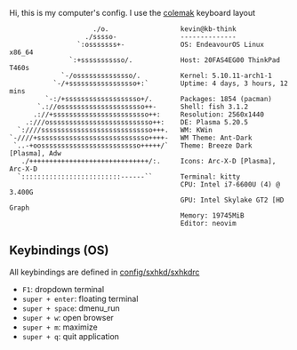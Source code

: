 Hi, this is my computer's config. I use the <a href="https://colemak.com/">colemak</a> keyboard layout  

```
                     ./o.                  kevin@kb-think 
                   ./sssso-                -------------- 
                 `:osssssss+-              OS: EndeavourOS Linux x86_64 
               `:+sssssssssso/.            Host: 20FAS4EG00 ThinkPad T460s 
             `-/ossssssssssssso/.          Kernel: 5.10.11-arch1-1 
           `-/+sssssssssssssssso+:`        Uptime: 4 days, 3 hours, 12 mins 
         `-:/+sssssssssssssssssso+/.       Packages: 1854 (pacman) 
       `.://osssssssssssssssssssso++-      Shell: fish 3.1.2 
      .://+ssssssssssssssssssssssso++:     Resolution: 2560x1440 
    .:///ossssssssssssssssssssssssso++:    DE: Plasma 5.20.5 
  `:////ssssssssssssssssssssssssssso+++.   WM: KWin 
`-////+ssssssssssssssssssssssssssso++++-   WM Theme: Ant-Dark 
 `..-+oosssssssssssssssssssssssso+++++/`   Theme: Breeze Dark [Plasma], Adw 
   ./++++++++++++++++++++++++++++++/:.     Icons: Arc-X-D [Plasma], Arc-X-D 
  `:::::::::::::::::::::::::------``       Terminal: kitty 
                                           CPU: Intel i7-6600U (4) @ 3.400G 
                                           GPU: Intel Skylake GT2 [HD Graph 
                                           Memory: 19745MiB
                                           Editor: neovim
```

## Keybindings (OS)
All keybindings are defined in [config/sxhkd/sxhkdrc](.config/sxhkd/sxhkdrc)
* `F1`: dropdown terminal
* `super + enter`: floating terminal
* `super + space`: dmenu_run
* `super + w`: open browser
* `super + m`: maximize
* `super + q`: quit application
